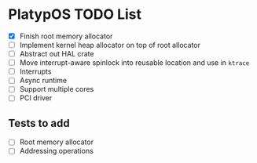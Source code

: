 # PlatypOS TODO List

- [X] Finish root memory allocator
- [ ] Implement kernel heap allocator on top of root allocator
- [ ] Abstract out HAL crate
- [ ] Move interrupt-aware spinlock into reusable location and use in `ktrace`
- [ ] Interrupts
- [ ] Async runtime
- [ ] Support multiple cores
- [ ] PCI driver

## Tests to add

- [ ] Root memory allocator
- [ ] Addressing operations